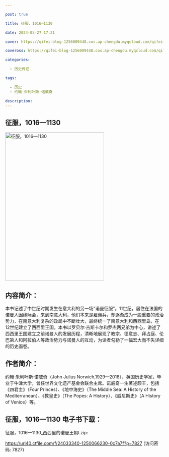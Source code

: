 ```yaml
---

post: true

title: 征服，1016—1130

date: 2024-05-27 17:21

cover: https://qifei-blog-1256009448.cos.ap-chengdu.myqcloud.com/qifei-blog/6614aadb68eb93571386fed4.jpg

coveross: https://qifei-blog-1256009448.cos.ap-chengdu.myqcloud.com/qifei-blog/6614aadb68eb93571386fed4.jpg

categories:

  - 历史传记

tags:

  - 历史
  - 约翰·朱利叶斯·诺威奇

description:
---
```


## 征服，1016—1130
<img alt="征服，1016—1130 " class="aligncenter loading" data-was-processed="true" decoding="async" fetchpriority="high" height="471" src="https://qifei-blog-1256009448.cos.ap-chengdu.myqcloud.com/qifei-blog/6614aadb68eb93571386fed4.jpg " style="cursor: zoom-in;" width="314"/>

## 内容简介：

本书记述了中世纪时期发生在意大利的另一场“诺曼征服”。11世纪，居住在法国的诺曼人因缘际会，来到南意大利，他们本来是雇佣兵，却逐渐成为一股重要的政治势力，在南意大利复杂的政局中不断壮大，最终统一了南意大利和西西里岛，在12世纪建立了西西里王国。本书以罗贝尔·吉斯卡尔和罗杰两兄弟为中心，讲述了西西里王国建立之前诺曼人的发展历程，清晰地展现了教宗、德意志、拜占庭、伦巴第人和阿拉伯人等政治势力与诺曼人的互动，为读者勾勒了一幅宏大而不失详细的历史画卷。

## 作者简介：

约翰·朱利叶斯·诺威奇（John Julius Norwich,1929—2018），英国历史学家，毕业于牛津大学，曾任世界文化遗产基金会联合主席。诺威奇一生著述颇丰，包括《四君主》（Four Princes）、《地中海史》（The Middle Sea: A History of the Mediterranean）、《教皇史》（The Popes: A History）、《威尼斯史》（A History of Venice）等。

## 征服，1016—1130 电子书下载：
征服，1016—1130_西西里的诺曼王朝Ⅰ.zip: 

https://url40.ctfile.com/f/24033340-1250066230-0c7a7f?p=7827 (访问密码: 7827)
